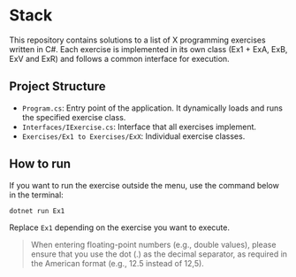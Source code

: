 # Stack

This repository contains solutions to a list of X programming exercises written in C#. Each exercise is implemented in its own class (Ex1 + ExA, ExB, ExV and ExR) and follows a common interface for execution.

## Project Structure

- `Program.cs`: Entry point of the application. It dynamically loads and runs the specified exercise class.
- `Interfaces/IExercise.cs`: Interface that all exercises implement.
- `Exercises/Ex1 to Exercises/ExX`: Individual exercise classes.

## How to run
If you want to run the exercise outside the menu, use the command below in the terminal:
```
dotnet run Ex1
```
Replace `Ex1` depending on the exercise you want to execute.

> When entering floating-point numbers (e.g., double values), please ensure that you use the dot (.) as the decimal separator, as required in the American format (e.g., 12.5 instead of 12,5).